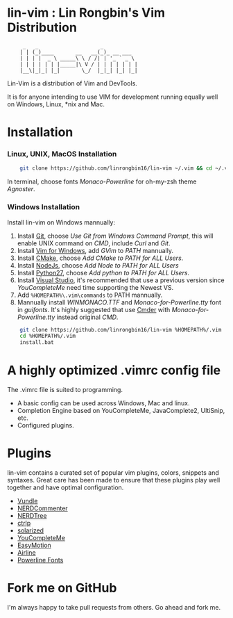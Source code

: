 # lin-vim : Lin Rongbin's Vim Distribution


         _   _                    _
        | | (_)____       __   __(_)_ __ ___
        | | | |  _ \ _____\ \ / /| | '_ ` _ \
        | | | | | | |_____|\ V / | | | | | | |
        |__\|_|_| |_|       \_/  |_|_| |_| |_|



Lin-Vim is a distribution of Vim and DevTools.

It is for anyone intending to use VIM for development running equally well on Windows, Linux, \*nix and Mac.

# Installation

### Linux, UNIX, MacOS Installation

```bash
    git clone https://github.com/linrongbin16/lin-vim ~/.vim && cd ~/.vim && bash install.sh
```

In terminal, choose fonts *Monaco-Powerline* for oh-my-zsh theme *Agnoster*.

### Windows Installation

Install lin-vim on Windows mannually:
1. Install [Git](https://git-scm.com/), choose *Use Git from Windows Command Prompt*, this will enable UNIX command on *CMD*, include *Curl* and *Git*.
2. Install [Vim for Windows](https://tuxproject.de/projects/vim/), add *GVim* to *PATH* mannually.
3. Install [CMake](https://cmake.org/), choose *Add CMake to PATH for ALL Users*.
4. Install [NodeJs](https://nodejs.org/), choose *Add Node to PATH for ALL Users*
5. Install [Python27](https://www.python.org/downloads/release/python-2714/), choose *Add python to PATH for ALL Users*.
6. Install [Visual Studio](https://www.visualstudio.com/), it's recommended that use a previous version since *YouCompleteMe* need time supporting the Newest VS.
7. Add `%HOMEPATH%\.vim\commands` to PATH mannually.
8. Mannually install *WINMONACO.TTF* and *Monaco-for-Powerline.tty* font in *guifonts*. It's highly suggested that use [Cmder](http://cmder.net/) with *Monaco-for-Powerline.tty* instead original *CMD*.

```bash
    git clone https://github.com/linrongbin16/lin-vim %HOMEPATH%/.vim
    cd %HOMEPATH%/.vim
    install.bat
```


# A highly optimized .vimrc config file

The .vimrc file is suited to programming.
* A basic config can be used across Windows, Mac and linux.
* Completion Engine based on YouCompleteMe, JavaComplete2, UltiSnip, etc.
* Configured plugins.

# Plugins

lin-vim contains a curated set of popular vim plugins, colors, snippets and syntaxes. Great care has been made to ensure that these plugins play well together and have optimal configuration.

* [Vundle](https://github.com/gmarik/vundle)
* [NERDCommenter](https://github.com/scrooloose/nerdcommenter)
* [NERDTree](https://github.com/scrooloose/nerdtree)
* [ctrlp](https://github.com/kien/ctrlp.vim)
* [solarized](https://github.com/altercation/vim-colors-solarized)
* [YouCompleteMe](https://github.com/Valloric/YouCompleteMe)
* [EasyMotion](https://github.com/Lokaltog/vim-easymotion)
* [Airline](https://github.com/bling/vim-airline)
* [Powerline Fonts](https://github.com/Lokaltog/powerline-fonts)

# Fork me on GitHub

I'm always happy to take pull requests from others. Go ahead and fork me.
